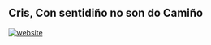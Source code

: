 <h2> Cris, Con sentidiño no son do Camiño </h2>
<p align="cernter">
    <a href="None"> <img alt="website" src="https://img.shields.io/badge/O%20Son%20Do%20Cami%C3%B1o-8A2BE2" 
</a>
</p>
